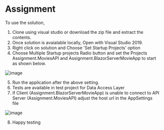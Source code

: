 # Assignment

To use the solution,
1. Clone using visual studio or download the zip file and extract the contents.
2. Once solution is avaialable locally, Open with Visual Studio 2019.
3. Right click on solution and Choose 'Set Startup Projects' option
4. Choose Multiple Startup projects Radio button and set the Projects Assignment.MoviesAPI and Assignment.BlazorServerMovieApp to start as shown below.

![image](https://user-images.githubusercontent.com/12168162/118673039-516fba00-b816-11eb-9eac-2a4c79277ba6.png)

5. Run the application after the above setting.
6. Tests are available in test project for Data Access Layer
7. If Client (Assignment.BlazorServerMovieApp) is unable to connect to API Server (Assignment.MoviesAPI) adjust the host url in the AppSettings file

![image](https://user-images.githubusercontent.com/12168162/118673698-d8249700-b816-11eb-8289-99d9f6cfe552.png)

8. Happy testing
